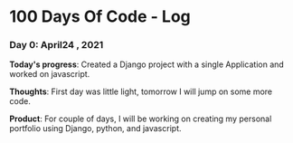 # 100 Days Of Code - Log


### Day 0: April24 , 2021 

**Today's progress**: Created a Django project with a single Application and worked on javascript. 

**Thoughts**: First day was little light, tomorrow I will jump on some more code.

**Product**: For couple of days, I will be working on creating my personal portfolio using Django, python, and javascript.
